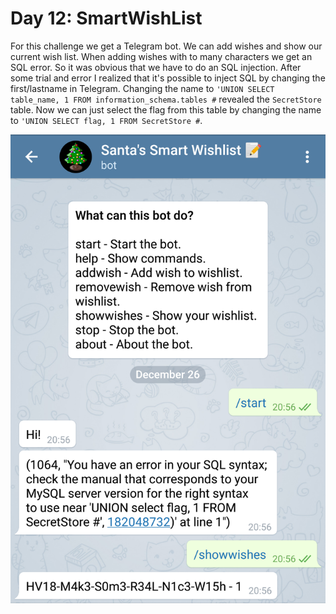 # Day 12: SmartWishList

For this challenge we get a Telegram bot. We can add wishes and show our current wish list. When adding wishes with to
many characters we get an SQL error. So it was obvious that we have to do an SQL injection. After some trial and error I
realized that it's possible to inject SQL by changing the first/lastname in Telegram.
Changing the name to `'UNION SELECT table_name, 1 FROM information_schema.tables #` revealed the `SecretStore` table.
Now we can just select the flag from this table by changing the name to `'UNION SELECT flag, 1 FROM SecretStore #`.

![](images/telegram.png)
